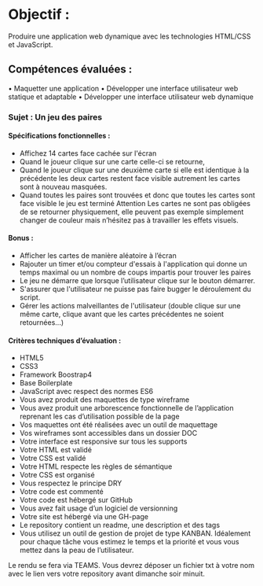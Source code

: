 # Objectif :
Produire une application web dynamique avec les technologies HTML/CSS et JavaScript.

## Compétences évaluées :
• Maquetter une application
• Développer une interface utilisateur web statique et adaptable
• Développer une interface utilisateur web dynamique

### Sujet : Un jeu des paires

#### Spécifications fonctionnelles :
- Affichez 14 cartes face cachée sur l'écran
- Quand le joueur clique sur une carte celle-ci se retourne,
- Quand le joueur clique sur une deuxième carte si elle est identique à la précédente les deux cartes restent face visible autrement les cartes sont à nouveau masquées.
- Quand toutes les paires sont trouvées et donc que toutes les cartes sont face visible le jeu est terminé
Attention Les cartes ne sont pas obligées de se retourner physiquement, elle peuvent pas exemple
simplement changer de couleur mais n’hésitez pas à travailler les effets visuels.

#### Bonus :
- Afficher les cartes de manière aléatoire à l’écran
- Rajouter un timer et/ou compteur d'essais à l'application qui donne un temps maximal ou un
nombre de coups impartis pour trouver les paires
- Le jeu ne démarre que lorsque l’utilisateur clique sur le bouton démarrer.
- S'assurer que l'utilisateur ne puisse pas faire bugger le déroulement du script.
- Gérer les actions malveillantes de l'utilisateur (double clique sur une même carte, clique avant que
les cartes précédentes ne soient retournées...)

#### Critères techniques d’évaluation :
- HTML5
- CSS3
- Framework Boostrap4
- Base Boilerplate
- JavaScript avec respect des normes ES6
- Vous avez produit des maquettes de type wireframe
- Vous avez produit une arborescence fonctionnelle de l’application reprenant les cas d’utilisation possible de la page
- Vos maquettes ont été réalisées avec un outil de maquettage
- Vos wireframes sont accessibles dans un dossier DOC
- Votre interface est responsive sur tous les supports
- Votre HTML est validé
- Votre CSS est validé
- Votre HTML respecte les règles de sémantique
- Votre CSS est organisé
- Vous respectez le principe DRY
- Votre code est commenté
- Votre code est hébergé sur GitHub
- Vous avez fait usage d’un logiciel de versionning
- Votre site est hébergé via une GH-page
- Le repository contient un readme, une description et des tags
- Vous utilisez un outil de gestion de projet de type KANBAN. Idéalement pour chaque tâche vous estimez le temps et la priorité et vous vous mettez dans la peau de l’utilisateur.

Le rendu se fera via TEAMS. Vous devrez déposer un fichier txt à votre nom avec le lien vers votre repository avant dimanche soir minuit.